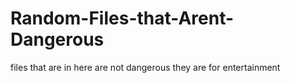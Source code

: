 # Random-Files-that-Arent-Dangerous

files that are in here are not dangerous they are for entertainment
